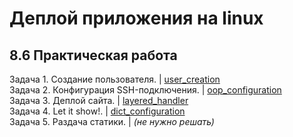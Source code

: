 # Деплой приложения на linux
## 8.6 Практическая работа

Задача 1. Cоздание пользователя. | [user_creation](https://github.com/wafflelios/Python-Advanced/blob/main/mod8/user_creation.png)<br>
Задача 2. Конфигурация SSH-подключения. | [oop_configuration](https://github.com/wafflelios/Python-Advanced/tree/main/mod7/oop_configuration)<br>
Задача 3. Деплой сайта. | [layered_handler](https://github.com/wafflelios/Python-Advanced/tree/main/mod7/layered_handler)<br>
Задача 4. Let it show!. | [dict_configuration](https://github.com/wafflelios/Python-Advanced/tree/main/mod7/dict_configuration)<br>
Задача 5. Раздача статики. | _(не нужно решать)_
